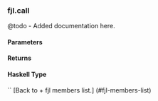 ### fjl.call
@todo - Added documentation here.

#### Parameters

#### Returns
 
#### Haskell Type
``
[Back to  + fjl members list.]
(#fjl-members-list)
